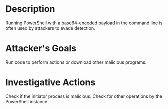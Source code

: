 # Description
Running PowerShell with a base64-encoded payload in the command line is often used by attackers to evade detection.
# Attacker's Goals
Run code to perform actions or download other malicious programs.
# Investigative Actions
Check if the initiator process is malicious.
Check for other operations by the PowerShell instance.
